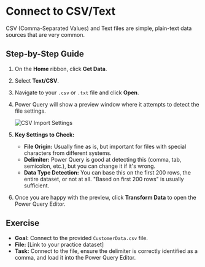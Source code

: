 # Connect to CSV/Text

CSV (Comma-Separated Values) and Text files are simple, plain-text data sources that are very common.

## Step-by-Step Guide

1. On the **Home** ribbon, click **Get Data**.
2. Select **Text/CSV**.
3. Navigate to your `.csv` or `.txt` file and click **Open**.
4. Power Query will show a preview window where it attempts to detect the file settings.

    ![CSV Import Settings](images/csv-settings.png)

5. **Key Settings to Check:**
    - **File Origin:** Usually fine as is, but important for files with special characters from different systems.
    - **Delimiter:** Power Query is good at detecting this (comma, tab, semicolon, etc.), but you can change it if it's wrong.
    - **Data Type Detection:** You can base this on the first 200 rows, the entire dataset, or not at all. "Based on first 200 rows" is usually sufficient.
6. Once you are happy with the preview, click **Transform Data** to open the Power Query Editor.

## Exercise

- **Goal:** Connect to the provided `CustomerData.csv` file.
- **File:** [Link to your practice dataset]
- **Task:** Connect to the file, ensure the delimiter is correctly identified as a comma, and load it into the Power Query Editor.

